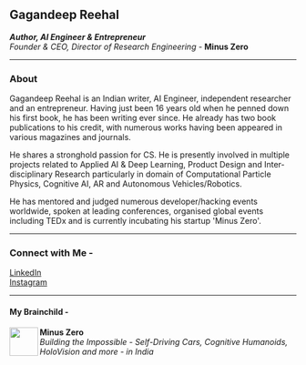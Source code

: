 

## Gagandeep Reehal
*__Author, AI Engineer & Entrepreneur__ \
Founder & CEO, Director of Research Engineering -* **Minus Zero**
____
### About

Gagandeep Reehal is an Indian writer, AI Engineer, independent researcher and an entrepreneur. Having just been 16 years old when he penned down his first book, he has been writing ever since. He already has two book publications to his credit, with numerous works having been appeared in various magazines and journals.

He shares a stronghold passion for CS. He is presently involved in multiple projects related to Applied AI & Deep Learning, Product Design and Inter-disciplinary Research particularly in domain of Computational Particle Physics, Cognitive AI, AR and Autonomous Vehicles/Robotics.

He has mentored and judged numerous developer/hacking events worldwide, spoken at leading conferences, organised global events including TEDx and is currently incubating his startup 'Minus Zero'.
____
### Connect with Me -
[LinkedIn](https://www.linkedin.com/in/gagandeepreehal) \
[Instagram](https://www.instagram.com/gagandeep.reehal)
___
#### My Brainchild -
<p> <img align="left" src="https://avatars3.githubusercontent.com/u/70444900?s=180&v=4" width="50" height="50" />
  <b> Minus Zero </b> <br>
  <i> Building the Impossible - Self-Driving Cars, Cognitive Humanoids, HoloVision and more - in India </i> </p>
